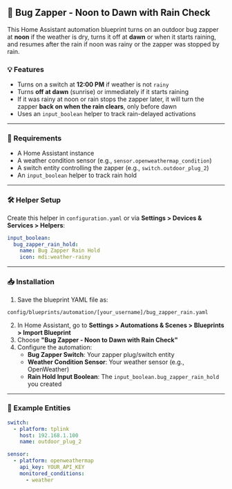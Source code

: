 ## 🐞 Bug Zapper - Noon to Dawn with Rain Check

This Home Assistant automation blueprint turns on an outdoor bug zapper at **noon** if the weather is dry, turns it off at **dawn** or when it starts raining, and resumes after the rain if noon was rainy or the zapper was stopped by rain.

### 💡 Features
- Turns on a switch at **12:00 PM** if weather is not `rainy`
- Turns **off at dawn** (sunrise) or immediately if it starts raining
- If it was rainy at noon or rain stops the zapper later, it will turn the zapper **back on when the rain clears**, only before dawn
- Uses an `input_boolean` helper to track rain-delayed activations

---

### 🧰 Requirements
- A Home Assistant instance
- A weather condition sensor (e.g., `sensor.openweathermap_condition`)
- A switch entity controlling the zapper (e.g., `switch.outdoor_plug_2`)
- An `input_boolean` helper to track rain hold

---

### 🛠️ Helper Setup

Create this helper in `configuration.yaml` or via **Settings > Devices & Services > Helpers**:

```yaml
input_boolean:
  bug_zapper_rain_hold:
    name: Bug Zapper Rain Hold
    icon: mdi:weather-rainy
```

---

### 📥 Installation

1. Save the blueprint YAML file as:

```
config/blueprints/automation/[your_username]/bug_zapper_rain.yaml
```

2. In Home Assistant, go to **Settings > Automations & Scenes > Blueprints > Import Blueprint**
3. Choose **"Bug Zapper - Noon to Dawn with Rain Check"**
4. Configure the automation:
   - **Bug Zapper Switch**: Your zapper plug/switch entity
   - **Weather Condition Sensor**: Your weather sensor (e.g., OpenWeather)
   - **Rain Hold Input Boolean**: The `input_boolean.bug_zapper_rain_hold` you created

---

### 🧪 Example Entities
```yaml
switch:
  - platform: tplink
    host: 192.168.1.100
    name: outdoor_plug_2

sensor:
  - platform: openweathermap
    api_key: YOUR_API_KEY
    monitored_conditions:
      - weather
```
